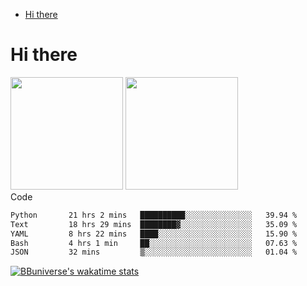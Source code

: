 <!--ts-->
* [Hi there](#hi-there)

<!-- Created by https://github.com/ekalinin/github-markdown-toc -->
<!-- Added by: runner, at: Wed Sep 27 04:19:34 UTC 2023 -->

<!--te-->


# Hi there

<!--
**BBuniverse/BBuniverse** is a ✨ _special_ ✨ repository because its `README.md` (this file) appears on your GitHub profile.

Here are some ideas to get you started:

- 🔭 I’m currently working on ...
- 🌱 I’m currently learning ...
- 👯 I’m looking to collaborate on ...
- 🤔 I’m looking for help with ...
- 💬 Ask me about ...
- 📫 How to reach me: ...
- 😄 Pronouns: ...
- ⚡ Fun fact: ...
-->


<div display="flex">
  <img src="https://github-readme-stats.vercel.app/api?username=BBuniverse&show_icons=true&count_private=true&theme=radical&hide_border=true" height="180"/>
  <img src="https://github-readme-stats.vercel.app/api/top-langs/?username=BBuniverse&layout=compact&theme=radical&hide_border=true" height="180"/>
</div
     

## Code
<!--START_SECTION:waka-->

```txt
Python       21 hrs 2 mins   ██████████░░░░░░░░░░░░░░░   39.94 %
Text         18 hrs 29 mins  ████████▓░░░░░░░░░░░░░░░░   35.09 %
YAML         8 hrs 22 mins   ████░░░░░░░░░░░░░░░░░░░░░   15.90 %
Bash         4 hrs 1 min     ██░░░░░░░░░░░░░░░░░░░░░░░   07.63 %
JSON         32 mins         ▒░░░░░░░░░░░░░░░░░░░░░░░░   01.04 %
```

<!--END_SECTION:waka-->
     
[![BBuniverse's wakatime stats](https://github-readme-stats.vercel.app/api/wakatime?username=BBuniverse)](https://github.com/anuraghazra/github-readme-stats)
